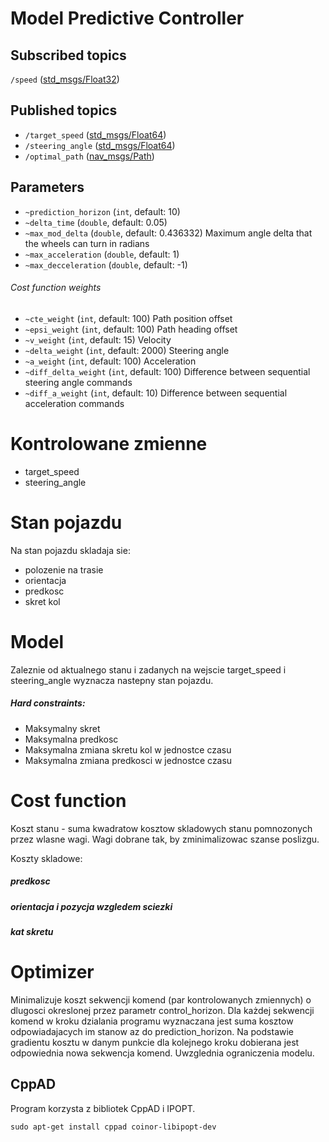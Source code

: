 # Model Predictive Controller


## Subscribed topics
`/speed` ([std_msgs/Float32](http://docs.ros.org/melodic/api/std_msgs/html/msg/Float32.html))

## Published topics
- `/target_speed` ([std_msgs/Float64](http://docs.ros.org/melodic/api/std_msgs/html/msg/Float64.html))
- `/steering_angle` ([std_msgs/Float64](http://docs.ros.org/melodic/api/std_msgs/html/msg/Float64.html))
- `/optimal_path` ([nav_msgs/Path](http://docs.ros.org/api/nav_msgs/html/msg/Path.html))

## Parameters
- `~prediction_horizon` (`int`, default: 10)
- `~delta_time` (`double`, default: 0.05)
- `~max_mod_delta` (`double`, default: 0.436332) Maximum angle delta that the wheels can turn in radians
- `~max_acceleration` (`double`, default: 1)
- `~max_decceleration` (`double`, default: -1)
###### Cost function weights
- `~cte_weight` (`int`, default: 100) Path position offset
- `~epsi_weight` (`int`, default: 100) Path heading offset
- `~v_weight` (`int`, default: 15) Velocity
- `~delta_weight` (`int`, default: 2000) Steering angle
- `~a_weight` (`int`, default: 100) Acceleration
- `~diff_delta_weight` (`int`, default: 100) Difference between sequential steering angle commands
- `~diff_a_weight` (`int`, default: 10) Difference between sequential acceleration commands


# Kontrolowane zmienne
- target_speed
- steering_angle

# Stan pojazdu
Na stan pojazdu skladaja sie:
- polozenie na trasie
- orientacja
- predkosc
- skret kol


# Model
Zaleznie od aktualnego stanu i zadanych na wejscie target_speed i steering_angle wyznacza nastepny stan pojazdu.

##### Hard constraints:
- Maksymalny skret
- Maksymalna predkosc
- Maksymalna zmiana skretu kol w jednostce czasu
- Maksymalna zmiana predkosci w jednostce czasu


# Cost function
Koszt stanu - suma kwadratow kosztow skladowych stanu pomnozonych przez wlasne wagi.
Wagi dobrane tak, by zminimalizowac szanse poslizgu.

Koszty skladowe:
##### predkosc
##### orientacja i pozycja wzgledem sciezki
##### kat skretu

# Optimizer
Minimalizuje koszt sekwencji komend (par kontrolowanych zmiennych) o dlugosci okreslonej przez parametr control_horizon.
Dla każdej sekwencji komend w kroku dzialania programu wyznaczana jest suma kosztow odpowiadajacych im stanow az do prediction_horizon. Na podstawie gradientu kosztu w danym punkcie dla kolejnego kroku dobierana jest odpowiednia nowa sekwencja komend. Uwzglednia ograniczenia modelu.


## CppAD
Program korzysta z bibliotek CppAD i IPOPT.

`sudo apt-get install cppad coinor-libipopt-dev`
